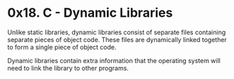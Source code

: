 # 0x18. C - Dynamic Libraries

 Unlike static libraries, dynamic libraries consist of separate files containing separate pieces of object code.
 These files are dynamically linked together to form a single piece of object code.

 Dynamic libraries contain extra information that the
 operating system will need to link the library to other programs.
